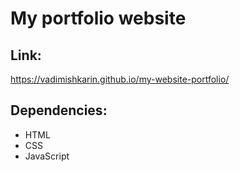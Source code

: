 # My portfolio website

## Link:

https://vadimishkarin.github.io/my-website-portfolio/

## Dependencies:

- HTML
- CSS
- JavaScript
